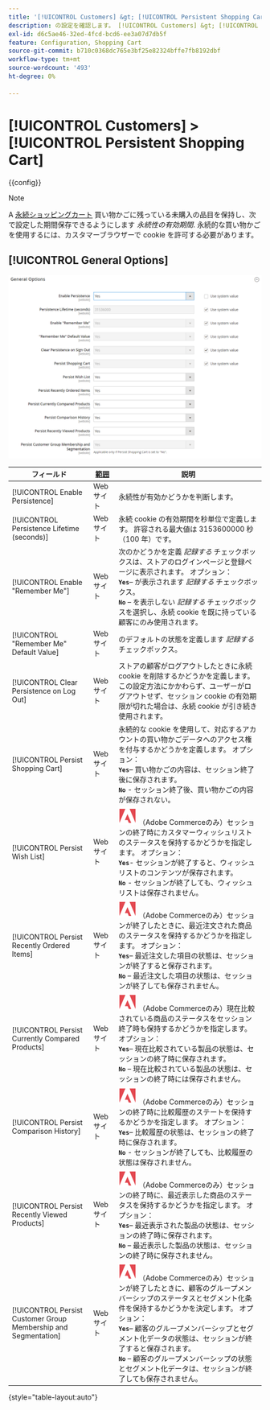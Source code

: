 ```yaml
---
title: '[!UICONTROL Customers] &gt; [!UICONTROL Persistent Shopping Cart]'
description: の設定を確認します。 [!UICONTROL Customers] &gt; [!UICONTROL Persistent Shopping Cart] コマース管理者のページ。
exl-id: d6c5ae46-32ed-4fcd-bcd6-ee3a07d7db5f
feature: Configuration, Shopping Cart
source-git-commit: b710c0368dc765e3bf25e82324bffe7fb8192dbf
workflow-type: tm+mt
source-wordcount: '493'
ht-degree: 0%

---
```


# [!UICONTROL Customers] > [!UICONTROL Persistent Shopping Cart]

{{config}}

>[!NOTE]
>
>A [永続ショッピングカート](../../stores-purchase/cart-persistent.md) 買い物かごに残っている未購入の品目を保持し、次で設定した期間保存できるようにします _永続性の有効期間_. 永続的な買い物かごを使用するには、カスタマーブラウザーで cookie を許可する必要があります。

## [!UICONTROL General Options]

![一般オプション](./assets/persistent-shopping-cart-general.png)<!-- zoom -->

<!-- [General Options](https://docs.magento.com/user-guide/sales/cart-persistent-configuration.html) -->

| フィールド | [範囲](../../getting-started/websites-stores-views.md#scope-settings) | 説明 |
|--- |--- |--- |
| [!UICONTROL Enable Persistence] | Web サイト | 永続性が有効かどうかを判断します。 |
| [!UICONTROL Persistence Lifetime (seconds)] | Web サイト | 永続 cookie の有効期間を秒単位で定義します。 許容される最大値は 3153600000 秒（100 年）です。 |
| [!UICONTROL Enable "Remember Me"] | Web サイト | 次のかどうかを定義 _記録する_ チェックボックスは、ストアのログインページと登録ページに表示されます。 オプション： <br/>**`Yes`**– が表示されます _記録する_ チェックボックス。<br/>**`No`**  – を表示しない _記録する_ チェックボックスを選択し、永続 cookie を既に持っている顧客にのみ使用されます。 |
| [!UICONTROL "Remember Me" Default Value] | Web サイト | のデフォルトの状態を定義します _記録する_ チェックボックス。 |
| [!UICONTROL Clear Persistence on Log Out] | Web サイト | ストアの顧客がログアウトしたときに永続 cookie を削除するかどうかを定義します。 この設定方法にかかわらず、ユーザーがログアウトせず、セッション cookie の有効期限が切れた場合は、永続 cookie が引き続き使用されます。 |
| [!UICONTROL Persist Shopping Cart] | Web サイト | 永続的な cookie を使用して、対応するアカウントの買い物かごデータへのアクセス権を付与するかどうかを定義します。 オプション： <br/>**`Yes`**– 買い物かごの内容は、セッション終了後に保存されます。<br/>**`No`** - セッション終了後、買い物かごの内容が保存されない。 |
| [!UICONTROL Persist Wish List] | Web サイト | ![Adobe Commerce](../../assets/adobe-logo.svg) （Adobe Commerceのみ）セッションの終了時にカスタマーウィッシュリストのステータスを保持するかどうかを指定します。 オプション： <br/>**`Yes`**- セッションが終了すると、ウィッシュリストのコンテンツが保存されます。<br/>**`No`** - セッションが終了しても、ウィッシュリストは保存されません。 |
| [!UICONTROL Persist Recently Ordered Items] | Web サイト | ![Adobe Commerce](../../assets/adobe-logo.svg) （Adobe Commerceのみ）セッションが終了したときに、最近注文された商品のステータスを保持するかどうかを指定します。 オプション： <br/>**`Yes`**– 最近注文した項目の状態は、セッションが終了すると保存されます。<br/>**`No`**  – 最近注文した項目の状態は、セッションが終了しても保存されません。 |
| [!UICONTROL Persist Currently Compared Products] | Web サイト | ![Adobe Commerce](../../assets/adobe-logo.svg) （Adobe Commerceのみ）現在比較されている商品のステータスをセッション終了時も保持するかどうかを指定します。 オプション： <br/>**`Yes`**– 現在比較されている製品の状態は、セッションの終了時に保存されます。<br/>**`No`**  – 現在比較されている製品の状態は、セッションの終了時には保存されません。 |
| [!UICONTROL Persist Comparison History] | Web サイト | ![Adobe Commerce](../../assets/adobe-logo.svg) （Adobe Commerceのみ）セッションの終了時に比較履歴のステートを保持するかどうかを指定します。 オプション： <br/>**`Yes`**– 比較履歴の状態は、セッションの終了時に保存されます。<br/>**`No`** - セッションが終了しても、比較履歴の状態は保存されません。 |
| [!UICONTROL Persist Recently Viewed Products] | Web サイト | ![Adobe Commerce](../../assets/adobe-logo.svg) （Adobe Commerceのみ）セッションの終了時に、最近表示した商品のステータスを保持するかどうかを指定します。 オプション： <br/>**`Yes`**– 最近表示された製品の状態は、セッションの終了時に保存されます。<br/>**`No`**  – 最近表示した製品の状態は、セッションの終了時に保存されません。 |
| [!UICONTROL Persist Customer Group Membership and Segmentation] | Web サイト | ![Adobe Commerce](../../assets/adobe-logo.svg) （Adobe Commerceのみ）セッションが終了したときに、顧客のグループメンバーシップのステータスとセグメント化条件を保持するかどうかを決定します。 オプション： <br/>**`Yes`**– 顧客のグループメンバーシップとセグメント化データの状態は、セッションが終了すると保存されます。<br/>**`No`**  – 顧客のグループメンバーシップの状態とセグメント化データは、セッションが終了しても保存されません。 |

{style="table-layout:auto"}
